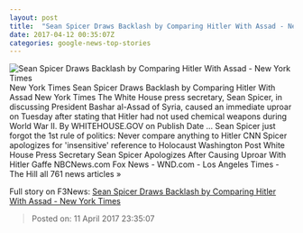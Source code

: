 ```yaml
---
layout: post
title:  "Sean Spicer Draws Backlash by Comparing Hitler With Assad - New York Times"
date: 2017-04-12 00:35:07Z
categories: google-news-top-stories
---
```


![Sean Spicer Draws Backlash by Comparing Hitler With Assad - New York Times](https://static01.nyt.com/images/2017/04/12/us/12gas-01/spicer-vid-facebookJumbo.jpg)
New York Times Sean Spicer Draws Backlash by Comparing Hitler With Assad New York Times The White House press secretary, Sean Spicer, in discussing President Bashar al-Assad of Syria, caused an immediate uproar on Tuesday after stating that Hitler had not used chemical weapons during World War II. By WHITEHOUSE.GOV on Publish Date ... Sean Spicer just forgot the 1st rule of politics: Never compare anything to Hitler CNN Spicer apologizes for 'insensitive' reference to Holocaust Washington Post White House Press Secretary Sean Spicer Apologizes After Causing Uproar With Hitler Gaffe NBCNews.com Fox News - WND.com - Los Angeles Times - The Hill all 761 news articles »


Full story on F3News: [Sean Spicer Draws Backlash by Comparing Hitler With Assad - New York Times](http://www.f3nws.com/n/QfHRaF)

> Posted on: 11 April 2017 23:35:07
